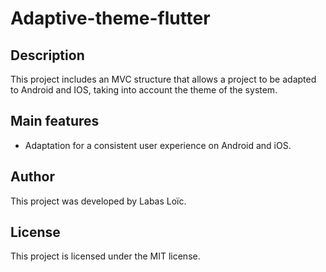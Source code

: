 # Adaptive-theme-flutter

## Description
This project includes an MVC structure that allows a project to be adapted to Android and IOS, taking into account the theme of the system.

## Main features
- Adaptation for a consistent user experience on Android and iOS.

## Author
This project was developed by Labas Loïc.

## License
This project is licensed under the MIT license.